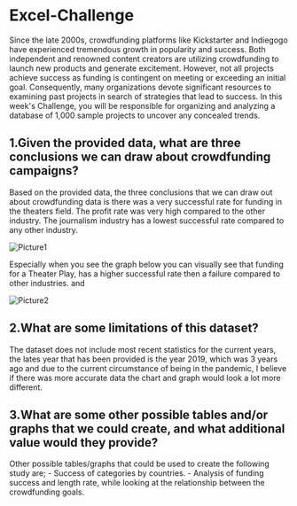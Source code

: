 # Excel-Challenge

Since the late 2000s, crowdfunding platforms like Kickstarter and Indiegogo have experienced tremendous growth in popularity and success. Both independent and renowned content creators are utilizing crowdfunding to launch new products and generate excitement. However, not all projects achieve success as funding is contingent on meeting or exceeding an initial goal. Consequently, many organizations devote significant resources to examining past projects in search of strategies that lead to success. In this week's Challenge, you will be responsible for organizing and analyzing a database of 1,000 sample projects to uncover any concealed trends.

## 1.Given the provided data, what are three conclusions we can draw about crowdfunding campaigns?

Based on the provided data, the three conclusions that we can draw out about crowdfunding data is there was a very successful rate for funding in the theaters field. The profit rate was very high compared to the other industry. The journalism industry has a lowest successful rate compared to any other industry.

 ![Picture1](https://user-images.githubusercontent.com/116124181/231615776-d9e2429b-7997-4203-84aa-fc0939767159.png)


Especially when you see the graph below you can visually see that funding for a Theater Play, has a higher successful rate then a failure compared to other industries. and

![Picture2](https://user-images.githubusercontent.com/116124181/231615792-0093fac2-43a3-4f51-a50a-538022f4a79e.png)

 
## 2.What are some limitations of this dataset?
The dataset does not include most recent statistics for the current years, the lates year that has been provided is the year 2019, which was 3 years ago and due to the current circumstance of being in the pandemic, I believe if there was more accurate data the chart and graph would look a lot more different. 

## 3.What are some other possible tables and/or graphs that we could create, and what additional value would they provide?
 Other possible tables/graphs that could be used to create the following study are;
	- Success of categories by countries.
	- Analysis of funding success and length rate, while looking at the relationship between the crowdfunding goals.

